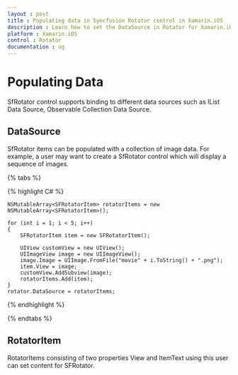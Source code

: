 ```yaml
---
layout : post
title : Populating data in Syncfusion Rotator control in Xamarin.iOS
description : Learn how to set the DataSource in Rotator for Xamarin.iOS
platform : Xamarin.iOS
control : Rotator 
documentation : ug
---
```


# Populating Data

SfRotator control supports binding to different data sources such as IList Data Source, Observable Collection Data Source.

## DataSource

SfRotator items can be populated with a collection of image data. For example, a user may want to create a SfRotator control which will display a sequence of images.

{% tabs %}

{% highlight C# %}

	NSMutableArray<SFRotatorItem> rotatorItems = new NSMutableArray<SFRotatorItem>();

    for (int i = 1; i < 5; i++)
    {
        SFRotatorItem item = new SFRotatorItem();

        UIView customView = new UIView();
        UIImageView image = new UIImageView();
        image.Image = UIImage.FromFile("movie" + i.ToString() + ".png");
        item.View = image;
        customView.AddSubview(image);
        rotatorItems.Add(item);
    }
    rotator.DataSource = rotatorItems;
	
{% endhighlight %}

{% endtabs %}

## RotatorItem

RotatorItems consisting of two properties View and ItemText using this user can set content for SFRotator.
